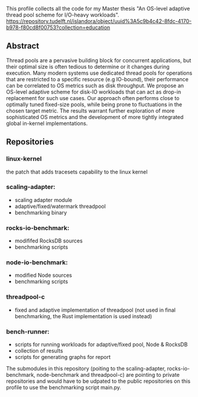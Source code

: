 This profile collects all the code for my Master thesis "An OS-level adaptive thread pool scheme for I/O-heavy workloads".
https://repository.tudelft.nl/islandora/object/uuid%3A5c9b4c42-8fdc-4170-b978-f80cd8f00753?collection=education

## Abstract
Thread pools are a pervasive building block for concurrent applications, but their optimal size is often tedious to determine or it changes during execution. Many modern systems use dedicated thread pools for operations that are restricted to a specific resource (e.g IO-bound), their performance can be correlated to OS metrics such as disk throughput. We propose an OS-level adaptive scheme for disk-IO workloads that can act as drop-in replacement for such use cases. Our approach often performs close to optimally tuned fixed-size pools, while being prone to fluctuations in the chosen target metric. The results warrant further exploration of more sophisticated OS metrics and the development of more tightly integrated global in-kernel implementations.

## Repositories

### linux-kernel
the patch that adds tracesets capability to the linux kernel

### scaling-adapter: 
- scaling adapter module
- adaptive/fixed/watermark threadpool
- benchmarking binary

### rocks-io-benchmark: 
- modififed RocksDB sources
- benchmarking scripts

### node-io-benchmark: 
- modified Node sources 
- benchmarking scripts

### threadpool-c
- fixed and adaptive implementation of threadpool (not used in final benchmarking,
the Rust implementation is used instead)

### bench-runner: 
- scripts for running workloads for adaptive/fixed pool, Node & RocksDB
- collection of results
- scripts for generating graphs for report

The submodules in this repository (poiting to the scaling-adapter, rocks-io-benchmark,
node-benchmark and threadpool-c) are pointing to private repositories
and would have to be udpated to the public repositories on this profile to use the benchmarking script main.py.




